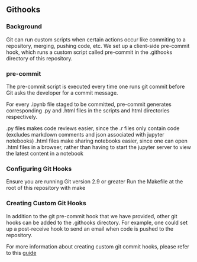 ## Githooks

### Background

Git can run custom scripts when certain actions occur like commiting to a repository, merging, pushing code, etc. We set up a client-side pre-commit hook, which runs a custom script called pre-commit in the .githooks directory of this repository.

### pre-commit

The pre-commit script is executed every time one runs git commit before Git asks the developer for a commit message.

For every .ipynb file staged to be committed, pre-commit generates corresponding .py and .html files in the scripts and html directories respectively.

.py files makes code reviews easier, since the .r files only contain code (excludes markdown comments and json associated with jupyter notebooks)
.html files make sharing notebooks easier, since one can open .html files in a browser, rather than having to start the jupyter server to view the latest content in a notebook

### Configuring Git Hooks

Ensure you are running Git version 2.9 or greater
Run the Makefile at the root of this repository with make

### Creating Custom Git Hooks

In addition to the git pre-commit hook that we have provided, other git hooks can be added to the .githooks directory. For example, one could set up a post-receive hook to send an email  when code is pushed to the repository.

For more information about creating custom git commit hooks, please refer to this [guide](https://git-scm.com/book/en/v2/Customizing-Git-Git-Hooks)